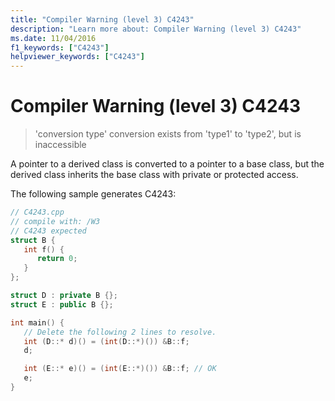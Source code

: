 ```yaml
---
title: "Compiler Warning (level 3) C4243"
description: "Learn more about: Compiler Warning (level 3) C4243"
ms.date: 11/04/2016
f1_keywords: ["C4243"]
helpviewer_keywords: ["C4243"]
---
```

# Compiler Warning (level 3) C4243

> 'conversion type' conversion exists from 'type1' to 'type2', but is inaccessible

A pointer to a derived class is converted to a pointer to a base class, but the derived class inherits the base class with private or protected access.

The following sample generates C4243:

```cpp
// C4243.cpp
// compile with: /W3
// C4243 expected
struct B {
   int f() {
      return 0;
   }
};

struct D : private B {};
struct E : public B {};

int main() {
   // Delete the following 2 lines to resolve.
   int (D::* d)() = (int(D::*)()) &B::f;
   d;

   int (E::* e)() = (int(E::*)()) &B::f; // OK
   e;
}
```
